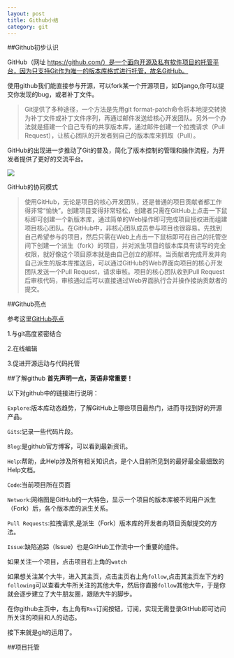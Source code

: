 ```yaml
---
layout: post
title: Github小结
category: git
---
```


##Github初步认识

GitHub（网址 https://github.com/）是一个面向开源及私有软件项目的托管平台，因为只支持Git作为唯一的版本库格式进行托管，故名GitHub。

使用github我们能直接参与开源，可以fork某一个开源项目，如Django,你可以提交你发现的bug，或者补丁文件。

>Git提供了多种途径，一个方法是先用git format-patch命令将本地提交转换为补丁文件或补丁文件序列，再通过邮件发送给核心开发团队。另外一个办法就是搭建一个自己专有的共享版本库，通过邮件创建一个拉拽请求（Pull Request），让核心团队的开发者到自己的版本库来抓取（Pull）。

GitHub的出现进一步推动了Git的普及，简化了版本控制的管理和操作流程，为开发者提供了更好的交流平台。

![](http://www.worldhello.net/gotgithub/images/github-model.png)

GitHub的协同模式

>使用GitHub，无论是项目的核心开发团队，还是普通的项目贡献者都工作得非常“愉快”。创建项目变得非常轻松，创建者只需在GitHub上点击一下鼠标即可创建一个新版本库，通过简单的Web操作即可完成项目授权进而组建项目核心团队。在GitHub中，非核心团队成员参与项目也很容易。先找到自己希望参与的项目，然后只需在Web上点击一下鼠标即可在自己的托管空间下创建一个派生（fork）的项目，并对派生项目的版本库具有读写的完全权限，就好像这个项目原本就是由自己创立的那样。当贡献者完成开发并向自己派生的版本库推送后，可以通过GitHub的Web界面向项目的核心开发团队发送一个Pull Request，请求审核。项目的核心团队收到Pull Request后审核代码，审核通过后可以直接通过Web界面执行合并操作接纳贡献者的提交。

##Github亮点

参考这里[GitHub亮点](http://www.worldhello.net/gotgithub/01-explore-github/020-github-hightlights.html)

1.与git高度紧密结合

2.在线编辑

3.促进开源运动与代码托管

##了解github
**首先声明一点，英语非常重要！**

以下对github中的链接进行说明：

`Explore`:版本库动态趋势，了解GitHub上哪些项目最热门，进而寻找到好的开源产品。

`Gits`:记录一些代码片段。

`Blog`:是github官方博客，可以看到最新资讯。

`Help`:帮助，此Help涉及所有相关知识点，是个人目前所见到的最好最全最细致的Help文档。

`Code`:当前项目所在页面

`Network`:网络图是GitHub的一大特色，显示一个项目的版本库被不同用户派生（Fork）后，各个版本库的派生关系。

`Pull Requests`:拉拽请求,是派生（Fork）版本库的开发者向项目贡献提交的方法。

`Issue`:缺陷追踪（Issue）也是GitHub工作流中一个重要的组件。

如果关注一个项目，点击项目右上角的`watch`

如果想关注某个大牛，进入其主页，点击主页右上角`follow`,点击其主页左下方的`following`可以查看大牛所关注的其他大牛，然后你直接`follow`其他大牛，于是你就会逐步建立了大牛朋友圈，跟随大牛的脚步。

在你github主页中，右上角有`Rss`订阅按钮，订阅，实现无需登录GitHub即可访问所关注的项目和人的动态。

接下来就是git的运用了。

##项目托管
